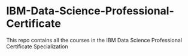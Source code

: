 # IBM-Data-Science-Professional-Certificate
This repo contains all the courses in the IBM Data Science Professional Certificate Specialization
